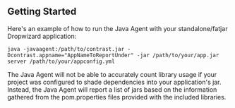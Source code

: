 <!--
title: "Installing Contrast on DropWizard"
description: "DropWizard installation of the Contrast Java Agent"
tags: "java agent installation dropwizard"
-->


## Getting Started
Here's an example of how to run the Java Agent with your standalone/fatjar Dropwizard application:

````
java -javaagent:/path/to/contrast.jar -Dcontrast.appname="AppNameToReportUnder" -jar /path/to/your/app.jar server /path/to/your/appconfig.yml
````

The Java Agent will not be able to accurately count library usage if your project was configured to shade dependencies into your application's jar. Instead, the Java Agent will report a list of jars based on the information gathered from the pom.properties files provided with the included libraries.
